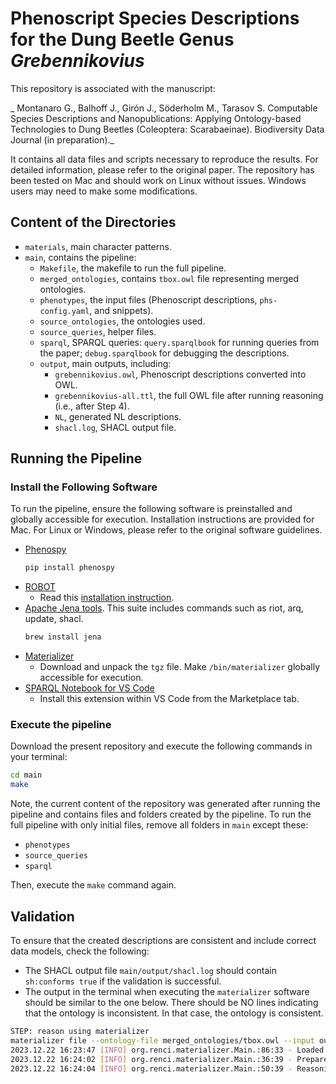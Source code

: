 # Phenoscript Species Descriptions for the Dung Beetle Genus _Grebennikovius_

This repository is associated with the manuscript:


_ Montanaro G., Balhoff J., Girón J., Söderholm M., Tarasov S. Computable Species Descriptions and Nanopublications: Applying Ontology-based Technologies to Dung Beetles (Coleoptera: Scarabaeinae). Biodiversity Data Journal (in preparation)._

It contains all data files and scripts necessary to reproduce the results. For detailed information, please refer to the original paper. The repository has been tested on Mac and should work on Linux without issues. Windows users may need to make some modifications.

## Content of the Directories

- `materials`, main character patterns.
- `main`, contains the pipeline:
    - `Makefile`, the makefile to run the full pipeline.           
    - `merged_ontologies`, contains `tbox.owl` file representing merged ontologies.         
    - `phenotypes`, the input files (Phenoscript descriptions, `phs-config.yaml`, and snippets).
    - `source_ontologies`, the ontologies used.
    - `source_queries`, helper files.
    - `sparql`, SPARQL queries: `query.sparqlbook` for running queries from the paper; `debug.sparqlbook` for debugging the descriptions.
    - `output`, main outputs, including:
        - `grebennikovius.owl`, Phenoscript descriptions converted into OWL.
        - `grebennikovius-all.ttl`, the full OWL file after running reasoning (i.e., after Step 4).
        - `NL`, generated NL descriptions.
        - `shacl.log`, SHACL output file.

## Running the Pipeline

### Install the Following Software

To run the pipeline, ensure the following software is preinstalled and globally accessible for execution. Installation instructions are provided for Mac. For Linux or Windows, please refer to the original software guidelines.

- [Phenospy](https://pypi.org/project/phenospy/)
    ```bash
    pip install phenospy
    ```
- [ROBOT](https://robot.obolibrary.org/)
    - Read this [installation instruction](https://robot.obolibrary.org/).
- [Apache Jena tools](https://jena.apache.org/index.html). This suite includes commands such as riot, arq, update, shacl.
    ```bash
    brew install jena
    ```
- [Materializer](https://github.com/balhoff/materializer/releases/tag/v0.2.7)
    - Download and unpack the `tgz` file. Make `/bin/materializer` globally accessible for execution.
- [SPARQL Notebook for VS Code](https://marketplace.visualstudio.com/items?itemName=Zazuko.sparql-notebook)
    - Install this extension within VS Code from the Marketplace tab.



### Execute the pipeline

Download the present repository and execute the following commands in your terminal: 

```bash
cd main
make
````

Note, the current content of the repository was generated after running the pipeline and contains files and folders created by the pipeline. To run the full pipeline with only initial files, remove all folders in `main` except these:

- `phenotypes`
- `source_queries`
- `sparql`

Then, execute the `make` command again.


## Validation
To ensure that the created descriptions are consistent and include correct data models, check the following:

- The SHACL output file `main/output/shacl.log` should contain `sh:conforms true` if the validation is successful.
- The output in the terminal when executing the `materializer` software should be similar to the one below. There should be NO lines indicating that the ontology is inconsistent. In that case, the ontology is consistent.

```bash
STEP: reason using materializer
materializer file --ontology-file merged_ontologies/tbox.owl --input output/grebennikovius.owl --output output/grebennikovius-reasoned.ttl --reasoner whelk
2023.12.22 16:23:47 [INFO] org.renci.materializer.Main.:86:33 - Loaded ontology
2023.12.22 16:24:02 [INFO] org.renci.materializer.Main.:36:39 - Prepared reasoner
2023.12.22 16:24:04 [INFO] org.renci.materializer.Main.:50:39 - Reasoning done in: 2.184s
```


